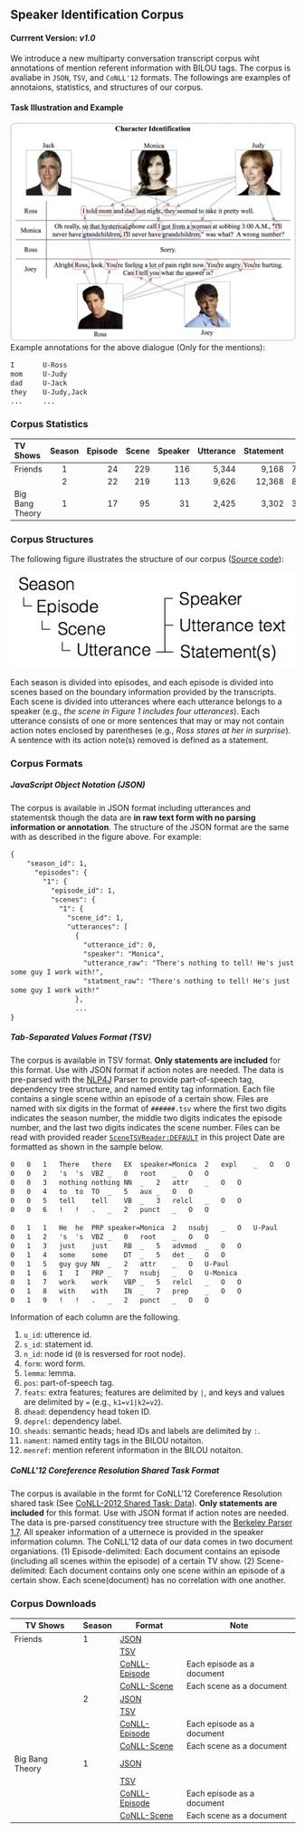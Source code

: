 ## Speaker Identification Corpus
#### Currrent Version: *v1.0*

We introduce a new multiparty conversation transcript corpus wiht annotations of mention referent information with BILOU tags. The corpus is avaliabe in `JSON`, `TSV`, and `CoNLL'12` formats. The followings are examples of annotaions, statistics, and structures of our corpus.

#### Task Illustration and Example
![Task Illustration and Example](img/character-identification-example.png)
Example annotations for the above dialogue (Only for the mentions):
	
	I		U-Ross
	mom		U-Judy
	dad		U-Jack
	they	U-Judy,Jack
	...		...
	
### Corpus Statistics

|    TV Shows     | Season | Episode | Scene | Speaker | Utterance | Statement | Word   | Annotation |
|:---------------|:------:|--------:|------:|--------:|----------:|----------:|-------:|-----------:|
| Friends         |    1   |      24 |   229 |     116 |     5,344 |     9,168 | 76,038 |     10,245 |
|                 |    2   |      22 |   219 |     113 |     9,626 |    12,368 | 82,737 |     10,543 |
| Big Bang Theory |    1   |      17 |    95 |      31 |     2,425 |     3,302 | 37,154 |      5,019 |

### Corpus Structures
The following figure illustrates the structure of our corpus ([Source code](../src/main/java/edu/emory/mathcs/nlp/mining/character/structure)):

![Corpus Structure](img/corpus-data-structure.png)

Each season is divided into episodes, and each episode is divided into scenes based on the boundary information provided by the transcripts. Each scene is divided into utterances where each utterance belongs to a speaker (e.g., *the scene in Figure 1 includes four utterances*). Each utterance consists of one or more sentences that may or may not contain action notes enclosed by parentheses (e.g., *Ross stares at her in surprise*). A sentence with its action note(s) removed is defined as a statement.

### Corpus Formats
##### JavaScript Object Notation (JSON)
The corpus is available in JSON format including utterances and statementsk though the data are **in raw text form with no parsing information or annotation**. The structure of the JSON format are the same with as described in the figure above. For example:

	{
  		"season_id": 1,
		  "episodes": {
		    "1": {
		      "episode_id": 1,
		      "scenes": {
		        "1": {
		          "scene_id": 1,
		          "utterances": [
		            {
		              "utterance_id": 0,
		              "speaker": "Monica",
		              "utterance_raw": "There's nothing to tell! He's just some guy I work with!",
		              "statment_raw": "There's nothing to tell! He's just some guy I work with!"
		            },
		            ...
	}

##### Tab-Separated Values Format (TSV)
The corpus is available in TSV format. **Only statements are included** for this format. Use with JSON format if action notes are needed. The data is pre-parsed with the [NLP4J](https://github.com/emorynlp/nlp4j) Parser to provide part-of-speech tag, dependency tree structure, and named entity tag information. Each file contains a single scene within an episode of a certain show. Files are named with six digits in the format of `######.tsv` where the first two digits indicates the season number, the middle two digits indicates the episode number, and the last two digits indicates the scene number. Files can be read with provided reader [`SceneTSVReader:DEFAULT`](../src/main/java/edu/emory/mathcs/nlp/mining/character/reader/SceneTSVReader.java) in this project Date are formatted as shown in the sample below.

	0	0	1	There	there	EX	speaker=Monica	2	expl	_	O	O
	0	0	2	's	's	VBZ	_	0	root	_	O	O
	0	0	3	nothing	nothing	NN	_	2	attr	_	O	O
	0	0	4	to	to	TO	_	5	aux	_	O	O
	0	0	5	tell	tell	VB	_	3	relcl	_	O	O
	0	0	6	!	!	.	_	2	punct	_	O	O

	0	1	1	He	he	PRP	speaker=Monica	2	nsubj	_	O	U-Paul
	0	1	2	's	's	VBZ	_	0	root	_	O	O
	0	1	3	just	just	RB	_	5	advmod	_	O	O
	0	1	4	some	some	DT	_	5	det	_	O	O
	0	1	5	guy	guy	NN	_	2	attr	_	O	U-Paul
	0	1	6	I	I	PRP	_	7	nsubj	_	O	U-Monica
	0	1	7	work	work	VBP	_	5	relcl	_	O	O
	0	1	8	with	with	IN	_	7	prep	_	O	O
	0	1	9	!	!	.	_	2	punct	_	O	O

Information of each column are the following.

1. `u_id`: utterence id.
2. `s_id`: statement id.
3. `n_id`: node id (`0` is resversed for root node).
4. `form`: word form.
5. `lemma`: lemma.
6. `pos`: part-of-speech tag.
7. `feats`: extra features; features are delimited by `|`, and keys and values are delimited by `=` (e.g., `k1=v1|k2=v2`).
8. `dhead`: dependency head token ID.
9. `deprel`: dependency label.
10. `sheads`: semantic heads; head IDs and labels are delimited by `:`.
11. `nament`: named entity tags in the BILOU notaiton.
12. `menref`: mention referent information in the BILOU notaiton.

##### CoNLL'12 Coreference Resolution Shared Task Format
The corpus is available in the formt for CoNLL'12 Coreference Resolution shared task (See [CoNLL-2012 Shared Task: Data](http://conll.cemantix.org/2012/data.html)). **Only statements are included** for this format. Use with JSON format if action notes are needed. The data is pre-parsed constituency tree structure with the [Berkeley Parser 1.7](https://github.com/slavpetrov/berkeleyparser). All speaker information of a utternece is provided in the speaker information column. The CoNLL'12 data of our data comes in two document organiations. (1) Episode-delimited: Each document contains an episode (including all scenes within the episode) of a certain TV show. (2) Scene-delimited: Each document contains only one scene within an episode of a certain show. Each scene(document) has no correlation with one another.

### Corpus Downloads

| TV Shows        | Season | Format        | Note                       |
|-----------------|--------|---------------|----------------------------|
| Friends         | 1      | [JSON](https://drive.google.com/open?id=0B6PZ5jrmL43iM0lpR3RaLUw0SWc)          |                            |
|                 |        | [TSV](https://drive.google.com/open?id=0B6PZ5jrmL43idUxSY01vbVh1V2s)           |                            |
|                 |        | [CoNLL-Episode](https://drive.google.com/open?id=0B6PZ5jrmL43iX3M0UG9uUC1LZlk) | Each episode as a document |
|                 |        | [CoNLL-Scene](https://drive.google.com/open?id=0B6PZ5jrmL43iakFER1ktNHBlV28)   | Each scene as a document   |
|                 | 2      | [JSON](https://drive.google.com/open?id=0B6PZ5jrmL43iQkR3ak0xdFU0bnM)          |                            |
|                 |        | [TSV](https://drive.google.com/open?id=0B6PZ5jrmL43iWUp2VUV6X29FRE0)           |                            |
|                 |        | [CoNLL-Episode](https://drive.google.com/open?id=0B6PZ5jrmL43iOG5XQnJwMWZRZE0) | Each episode as a document |
|                 |        | [CoNLL-Scene](https://drive.google.com/open?id=0B6PZ5jrmL43iWmpSMElBd1ZzNFU)   | Each scene as a document   |
| Big Bang Theory | 1      | [JSON](https://drive.google.com/open?id=0B6PZ5jrmL43iZUNUZjhlR25JazA)          |                            |
|                 |        | [TSV](https://drive.google.com/open?id=0B6PZ5jrmL43iYURoT1dUNE9aUHc)           |                            |
|                 |        | [CoNLL-Episode](https://drive.google.com/open?id=0B6PZ5jrmL43icmI1TkxnS2RkQ0U) | Each episode as a document |
|                 |        | [CoNLL-Scene](https://drive.google.com/open?id=0B6PZ5jrmL43iWXVUVEFqeTNKSTQ)   | Each scene as a document   |
